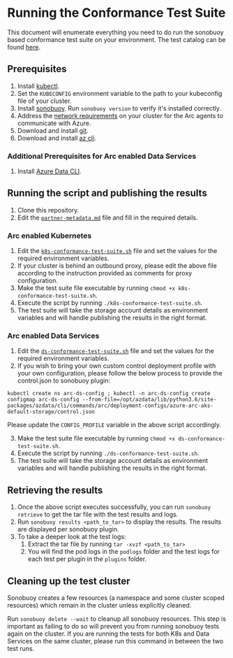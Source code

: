 # Running the Conformance Test Suite

This document will enumerate everything you need to do run the sonobuoy based conformance test suite on your environment. The test catalog can be found [here](catalog.md).

## Prerequisites

1. Install [kubectl](https://kubernetes.io/docs/tasks/tools/#kubectl).
1. Set the `KUBECONFIG` environment variable to the path to your kubeconfig file of your cluster.
2. Install [sonobuoy](https://github.com/vmware-tanzu/sonobuoy#installation). Run `sonobuoy version` to verify it's installed correctly.
3. Address the [network requirements](https://docs.microsoft.com/en-us/azure/azure-arc/kubernetes/quickstart-connect-cluster#meet-network-requirements) on your cluster for the Arc agents to communicate with Azure.
4. Download and install [git](https://git-scm.com/downloads).
5. Download and install [az cli](https://docs.microsoft.com/en-us/cli/azure/install-azure-cli).

### Additional Prerequisites for Arc enabled Data Services

1. Install [Azure Data CLI](https://docs.microsoft.com/en-us/sql/azdata/install/deploy-install-azdata?view=sql-server-ver15).

## Running the script and publishing the results

1. Clone this repository.
2. Edit the [`partner-metadata.md`](partner-metadata.md) file and fill in the required details.

### Arc enabled Kubernetes
1. Edit the [`k8s-conformance-test-suite.sh`](k8s-conformance-test-suite.sh) file and set the values for the required environment variables.
2. If your cluster is behind an outbound proxy, please edit the above file according to the instruction provided as comments for proxy configuration.
3. Make the test suite file executable by running `chmod +x k8s-conformance-test-suite.sh`.
4. Execute the script by running `./k8s-conformance-test-suite.sh`.
5. The test suite will take the storage account details as environment variables and will handle publishing the results in the right format.

### Arc enabled Data Services
1. Edit the [`ds-conformance-test-suite.sh`](ds-conformance-test-suite.sh) file and set the values for the required environment variables.
2. If you wish to bring your own custom control deployment profile with your own configuration, please follow the below process to provide the control.json to sonobuoy plugin:
```
kubectl create ns arc-ds-config ; kubectl -n arc-ds-config create configmap arc-ds-config --from-file=/opt/azdata/lib/python3.6/site-packages/azdata/cli/commands/arc/deployment-configs/azure-arc-aks-default-storage/control.json
```
Please update the `CONFIG_PROFILE` variable in the above script accordingly.

3. Make the test suite file executable by running `chmod +x ds-conformance-test-suite.sh`.
4. Execute the script by running `./ds-conformance-test-suite.sh`.
5. The test suite will take the storage account details as environment variables and will handle publishing the results in the right format.

## Retrieving the results

1. Once the above script executes successfully, you can run `sonobuoy retrieve` to get the tar file with the test results and logs.
2. Run `sonobuoy results <path_to_tar>` to display the results. The results are displayed per sonobuoy plugin.
3. To take a deeper look at the test logs:
    1. Extract the tar file by running `tar -xvzf <path_to_tar>`
    2. You will find the pod logs in the `podlogs` folder and the test logs for each test per plugin in the `plugins` folder.

## Cleaning up the test cluster

Sonobuoy creates a few resources (a namespace and some cluster scoped resources) which remain in the cluster unless explicitly cleaned.

Run `sonobuoy delete --wait` to cleanup all sonobuoy resources. This step is important as failing to do so will prevent you from running sonobuoy tests again on the cluster. If you are running the tests for both K8s and Data Services on the same cluster, please run this command in between the two test runs.